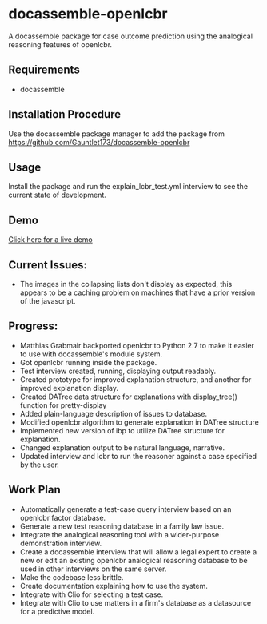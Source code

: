 # docassemble-openlcbr
A docassemble package for case outcome prediction using the analogical reasoning features of openlcbr.
## Requirements
* docassemble
## Installation Procedure
Use the docassemble package manager to add the package from https://github.com/Gauntlet173/docassemble-openlcbr
## Usage
Install the package and run the explain\_lcbr\_test.yml interview to see the current state of development.
## Demo
[Click here for a live demo](https://testda.roundtablelaw.ca/interview?i=docassemble.openlcbr%3Adata%2Fquestions%2Fexplain_lcbr_test.yml)
## Current Issues:
* The images in the collapsing lists don't display as expected, this appears to be a
  caching problem on machines that have a prior version of the javascript.
## Progress:
* Matthias Grabmair backported openlcbr to Python 2.7 to make it easier to use with docassemble's module system.
* Got openlcbr running inside the package.
* Test interview created, running, displaying output readably.
* Created prototype for improved explanation structure, and another for improved explanation display.
* Created DATree data structure for explanations with display\_tree() function for pretty-display
* Added plain-language description of issues to database.
* Modified openlcbr algorithm to generate explanation in DATree structure
* Implemented new version of ibp to utilize DATree structure for explanation.
* Changed explanation output to be natural language, narrative.
* Updated interview and lcbr to run the reasoner against a case specified by the user.
## Work Plan
* Automatically generate a test-case query interview based on an openlcbr factor database.
* Generate a new test reasoning database in a family law issue.
* Integrate the analogical reasoning tool with a wider-purpose demonstration interview.
* Create a docassemble interview that will allow a legal expert to create a new
  or edit an existing openlcbr analogical reasoning database to be used in other
  interviews on the same server.
* Make the codebase less brittle.
* Create documentation explaining how to use the system.
* Integrate with Clio for selecting a test case.
* Integrate with Clio to use matters in a firm's database as a datasource for a
  predictive model.